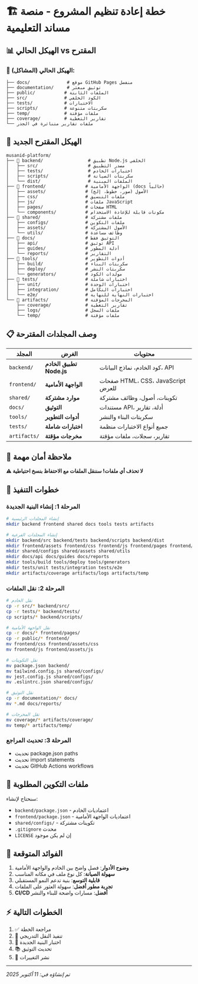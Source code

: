 # 🏗️ خطة إعادة تنظيم المشروع - منصة مساند التعليمية

## 📊 الهيكل الحالي vs المقترح

### 🔄 الهيكل الحالي (المشاكل):
```
├── docs/              # موقع GitHub Pages منفصل
├── documentation/     # توثيق مبعثر
├── public/           # الملفات الثابتة
├── src/              # الكود الخلفي
├── tests/            # الاختبارات
├── scripts/          # سكربتات متنوعة
├── temp/             # ملفات مؤقتة
├── coverage/         # تقارير التغطية
└── ملفات تقارير متناثرة في الجذر
```

## 🎯 الهيكل المقترح الجديد

```
musanid-platform/
├── 📂 backend/                 # تطبيق Node.js الخلفي
│   ├── src/                   # مصدر التطبيق
│   ├── tests/                 # اختبارات الخادم
│   ├── scripts/               # سكربتات الصيانة
│   └── dist/                  # الملفات المبنية
├── 📂 frontend/               # الواجهة الأمامية (docs حالياً)
│   ├── assets/               # الأصول (صور، خطوط، إلخ)
│   ├── css/                  # ملفات التنسيق
│   ├── js/                   # ملفات JavaScript
│   ├── pages/                # صفحات HTML
│   └── components/           # مكونات قابلة للإعادة الاستخدام
├── 📂 shared/                 # ملفات مشتركة
│   ├── configs/              # ملفات التكوين
│   ├── assets/               # الأصول المشتركة
│   └── utils/                # وظائف مساعدة
├── 📂 docs/                   # التوثيق فقط
│   ├── api/                  # توثيق API
│   ├── guides/               # أدلة المطور
│   └── reports/              # التقارير
├── 📂 tools/                  # أدوات التطوير
│   ├── build/                # سكربتات البناء
│   ├── deploy/               # سكربتات النشر
│   └── generators/           # مولدات الكود
├── 📂 tests/                  # اختبارات شاملة
│   ├── unit/                 # اختبارات الوحدة
│   ├── integration/          # اختبارات التكامل
│   └── e2e/                  # اختبارات النهاية للنهاية
└── 📂 artifacts/              # المخرجات المؤقتة
    ├── coverage/             # تقارير التغطية
    ├── logs/                 # ملفات السجل
    └── temp/                 # ملفات مؤقتة
```

## 📋 وصف المجلدات المقترحة

| المجلد | الغرض | محتويات |
|--------|--------|----------|
| `backend/` | **تطبيق الخادم Node.js** | كود الخادم، نماذج البيانات، API |
| `frontend/` | **الواجهة الأمامية** | صفحات HTML، CSS، JavaScript للعرض |
| `shared/` | **موارد مشتركة** | تكوينات، أصول، وظائف مشتركة |
| `docs/` | **التوثيق** | مستندات API، أدلة، تقارير |
| `tools/` | **أدوات التطوير** | سكربتات البناء والنشر |
| `tests/` | **اختبارات شاملة** | جميع أنواع الاختبارات منظمة |
| `artifacts/` | **مخرجات مؤقتة** | تقارير، سجلات، ملفات مؤقتة |

## 🚨 ملاحظة أمان مهمة
**⚠️ لا تحذف أي ملفات! سننقل الملفات مع الاحتفاظ بنسخ احتياطية**

## 📝 خطوات التنفيذ

### المرحلة 1: إنشاء البنية الجديدة
```bash
# إنشاء المجلدات الرئيسية
mkdir backend frontend shared docs tools tests artifacts

# إنشاء المجلدات الفرعية
mkdir backend/src backend/tests backend/scripts backend/dist
mkdir frontend/assets frontend/css frontend/js frontend/pages frontend/components
mkdir shared/configs shared/assets shared/utils
mkdir docs/api docs/guides docs/reports
mkdir tools/build tools/deploy tools/generators
mkdir tests/unit tests/integration tests/e2e
mkdir artifacts/coverage artifacts/logs artifacts/temp
```

### المرحلة 2: نقل الملفات
```bash
# نقل الخادم
cp -r src/* backend/src/
cp -r tests/* backend/tests/
cp scripts/* backend/scripts/

# نقل الواجهة الأمامية
cp -r docs/* frontend/pages/
cp -r public/* frontend/
mv frontend/css frontend/assets/css
mv frontend/js frontend/assets/js

# نقل التكوينات
mv package.json backend/
mv tailwind.config.js shared/configs/
mv jest.config.js shared/configs/
mv .eslintrc.json shared/configs/

# نقل التوثيق
cp -r documentation/* docs/
mv *.md docs/reports/

# نقل المخرجات
mv coverage/* artifacts/coverage/
mv temp/* artifacts/temp/
```

### المرحلة 3: تحديث المراجع
- تحديث package.json paths
- تحديث import statements
- تحديث GitHub Actions workflows

## 🔧 ملفات التكوين المطلوبة

سنحتاج لإنشاء:
- `backend/package.json` - اعتماديات الخادم
- `frontend/package.json` - اعتماديات الواجهة الأمامية  
- `shared/configs/` - تكوينات مشتركة
- `.gitignore` محدث
- `LICENSE` إن لم يكن موجود

## 🎯 الفوائد المتوقعة

1. **وضوح الأدوار**: فصل واضح بين الخادم والواجهة الأمامية
2. **سهولة الصيانة**: كل نوع ملف في مكانه المناسب
3. **قابلية التوسع**: بنية تدعم النمو المستقبلي
4. **تجربة مطور أفضل**: سهولة العثور على الملفات
5. **CI/CD أفضل**: مسارات واضحة للبناء والنشر

## ⚡ الخطوات التالية

1. ✅ مراجعة الخطة
2. 🔄 تنفيذ النقل التدريجي  
3. 🧪 اختبار البنية الجديدة
4. 📚 تحديث التوثيق
5. 🚀 نشر التغييرات

---
*تم إنشاؤه في: 11 أكتوبر 2025*